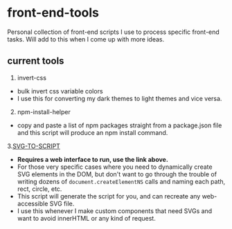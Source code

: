 # front-end-tools

Personal collection of front-end scripts I use to process specific front-end tasks. Will add to this when I come up with more ideas.

## current tools
1. invert-css
- bulk invert css variable colors
- I use this for converting my dark themes to light themes and vice versa.

2. npm-install-helper
- copy and paste a list of npm packages straight from a package.json file and this script will produce an npm install command.

3.[SVG-TO-SCRIPT](https://chaseottofy.github.io/svg-to-script/)
- **Requires a web interface to run, use the link above.**
- For those very specific cases where you need to dynamically create SVG elements in the DOM, but don't want to go through the trouble of writing dozens of `document.createElementNS` calls and naming each path, rect, circle, etc. 
- This script will generate the script for you, and can recreate any web-accessible SVG file.
- I use this whenever I make custom components that need SVGs and want to avoid innerHTML or any kind of request.
